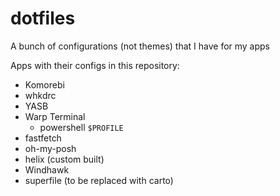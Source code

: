 # dotfiles

A bunch of configurations (not themes) that I have for my apps

Apps with their configs in this repository:
- Komorebi
- whkdrc
- YASB
- Warp Terminal
  - powershell `$PROFILE`
- fastfetch
- oh-my-posh
- helix (custom built)
- Windhawk
- superfile (to be replaced with carto)